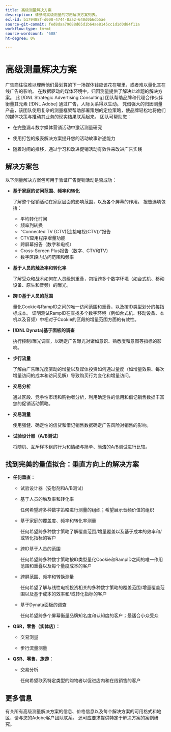 ```yaml
---
title: 高级测量解决方案
description: 请参阅高级测量的可用解决方案列表。
exl-id: b179488f-d008-4744-8aa2-640d0b6db5ae
source-git-commit: fed8daa79688d65d1b64ae8145cc1d1d0d84f11a
workflow-type: tm+mt
source-wordcount: '608'
ht-degree: 0%

---
```


# 高级测量解决方案

广告商往往难以理解他们最划算的下一场媒体钱应该花在哪里，或者难以量化其在线广告的影响。 在数据驱动的媒体环境中，归因测量提供了解决此难题的解决方案。 此 [!DNL Strategic Advertising Consulting] 团队帮助品牌和代理合作伙伴衡量其元素 [!DNL Adobe] 通过广告，人际关系得以生动。 凭借强大的归因测量产品，该团队使用复杂的测量框架帮助部署策划的定位策略，使品牌轻松地将他们的媒体决策与推动其业务的现实结果联系起来。 团队可帮助您：

* 在完整漏斗数字媒体营销活动中激活测量研究

* 使用打包的报表解决方案提升您的活动故事讲述能力

* 随着时间的推移，通过学习和改进促销活动有效性来改进广告实践

## 解决方案包

以下测量解决方案包可用于验证广告促销活动是否成功：

* **基于家庭的访问范围、频率和转化**

  了解整个促销活动在家庭层面的影响范围，以及各个屏幕的作用。 报告选项包括：

   * 平均转化时间
   * 频率到转换
   * “Connected TV (CTV)(连接电视(CTV))”报告
   * CTV应用程序增量功能
   * 跨屏幕报告（数字和电视）
   * Cross-Screen Plus报告（数字、CTV和TV）
   * 数字区段内访问范围和频率

* **基于人员的触及率和转化率**

  了解受众和战术如何在人员级别重叠，包括跨多个数字环境（如台式机、移动设备、原生和音频）的曝光。

* **跨ID基于人员的范围**

  量化Cookie与RampID之间的唯一访问范围和重叠，以及按ID类型划分的每指标成本。 证明测试RampID在查找多个数字环境（例如台式机、移动设备、本机以及音频）中相对于Cookie的区段的增量范围方面的有效性。

* **[!DNL Dynata]基于面板的调查**

  执行控制/曝光调查，以确定广告曝光对诸如意识、熟悉度和意图等指标的影响。

* **步行流量**

  了解由广告曝光度驱动的增量以及媒体投资如何通过量度（如增量效果、每次增量访问的成本和访问见解）导致购买行为变化和增量访问。

* **交易分析**

  通过区段、竞争性市场和购物者分析，利用确定性的信用和借记销售数据丰富您的促销活动策略。

* **交易测量**

  使用强健、确定性的信贷和借记销售数据确定广告风险对销售的影响。

* **试验设计器（A/B测试）**

  将随机、互斥样本组的行为和情绪与简单、简洁的A/B测试进行比较。

## 找到完美的量值拟合：垂直方向上的解决方案

* **任何垂直：**

   * 试验设计器（安慰剂和A/B测试）

   * 基于人员的触及率和转化率

     任何希望跨多种数字策略进行测量的组织；希望展示音频价值的组织

   * 基于家庭的覆盖度、频率和转化率测量

     任何希望跨多种数字策略了解覆盖范围/增量覆盖以及基于成本的效率和/或转化指标的客户

   * 跨ID基于人员的范围

     任何希望跨多种数字策略按ID类型量化Cookie和RampID之间的唯一作用范围和重叠以及每个量度成本的客户

   * 跨屏范围、频率和转换测量

     任何希望了解与线性电视投资相关的多种数字策略的覆盖范围/增量覆盖范围以及基于成本的效率和/或转化指标的客户

   * 基于Dynata面板的调查

     任何希望跨多个屏幕衡量品牌知名度和认知度的客户；最适合小众受众

* **QSR，零售（实体店）：**

   * 交易测量

   * 步行流量测量

* **QSR、零售、旅游：**

   * 交易分析

     任何希望联系特定类型的购物者以促进店内和在线销售的客户

## 更多信息

有关所有高级测量解决方案的信息、价格信息以及每个解决方案的可用格式和地区，请与您的Adobe客户团队联系。 还可应要求提供特定于解决方案的案例研究。
